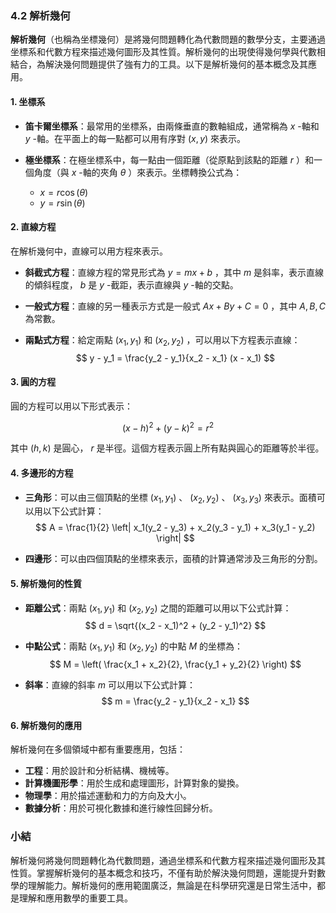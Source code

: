 ### 4.2 解析幾何

**解析幾何**（也稱為坐標幾何）是將幾何問題轉化為代數問題的數學分支，主要通過坐標系和代數方程來描述幾何圖形及其性質。解析幾何的出現使得幾何學與代數相結合，為解決幾何問題提供了強有力的工具。以下是解析幾何的基本概念及其應用。

#### 1. 坐標系

- **笛卡爾坐標系**：最常用的坐標系，由兩條垂直的數軸組成，通常稱為  $x$ -軸和  $y$ -軸。在平面上的每一點都可以用有序對  $(x, y)$  來表示。

- **極坐標系**：在極坐標系中，每一點由一個距離（從原點到該點的距離  $r$ ）和一個角度（與  $x$ -軸的夾角  $\theta$ ）來表示。坐標轉換公式為：
  -  $x = r \cos(\theta)$ 
  -  $y = r \sin(\theta)$ 

#### 2. 直線方程

在解析幾何中，直線可以用方程來表示。

- **斜截式方程**：直線方程的常見形式為  $y = mx + b$ ，其中  $m$  是斜率，表示直線的傾斜程度， $b$  是  $y$ -截距，表示直線與  $y$ -軸的交點。

- **一般式方程**：直線的另一種表示方式是一般式  $Ax + By + C = 0$ ，其中  $A, B, C$  為常數。

- **兩點式方程**：給定兩點  $(x_1, y_1)$  和  $(x_2, y_2)$ ，可以用以下方程表示直線：
  $$
  y - y_1 = \frac{y_2 - y_1}{x_2 - x_1} (x - x_1)
  $$

#### 3. 圓的方程

圓的方程可以用以下形式表示：

$$
(x - h)^2 + (y - k)^2 = r^2
$$

其中  $(h, k)$  是圓心， $r$  是半徑。這個方程表示圓上所有點與圓心的距離等於半徑。

#### 4. 多邊形的方程

- **三角形**：可以由三個頂點的坐標  $(x_1, y_1)$ 、 $(x_2, y_2)$ 、 $(x_3, y_3)$  來表示。面積可以用以下公式計算：
  $$
  A = \frac{1}{2} \left| x_1(y_2 - y_3) + x_2(y_3 - y_1) + x_3(y_1 - y_2) \right|
  $$

- **四邊形**：可以由四個頂點的坐標來表示，面積的計算通常涉及三角形的分割。

#### 5. 解析幾何的性質

- **距離公式**：兩點  $(x_1, y_1)$  和  $(x_2, y_2)$  之間的距離可以用以下公式計算：
  $$
  d = \sqrt{(x_2 - x_1)^2 + (y_2 - y_1)^2}
  $$

- **中點公式**：兩點  $(x_1, y_1)$  和  $(x_2, y_2)$  的中點  $M$  的坐標為：
  $$
  M = \left( \frac{x_1 + x_2}{2}, \frac{y_1 + y_2}{2} \right)
  $$

- **斜率**：直線的斜率  $m$  可以用以下公式計算：
  $$
  m = \frac{y_2 - y_1}{x_2 - x_1}
  $$

#### 6. 解析幾何的應用

解析幾何在多個領域中都有重要應用，包括：

- **工程**：用於設計和分析結構、機械等。
- **計算機圖形學**：用於生成和處理圖形，計算對象的變換。
- **物理學**：用於描述運動和力的方向及大小。
- **數據分析**：用於可視化數據和進行線性回歸分析。

### 小結

解析幾何將幾何問題轉化為代數問題，通過坐標系和代數方程來描述幾何圖形及其性質。掌握解析幾何的基本概念和技巧，不僅有助於解決幾何問題，還能提升對數學的理解能力。解析幾何的應用範圍廣泛，無論是在科學研究還是日常生活中，都是理解和應用數學的重要工具。